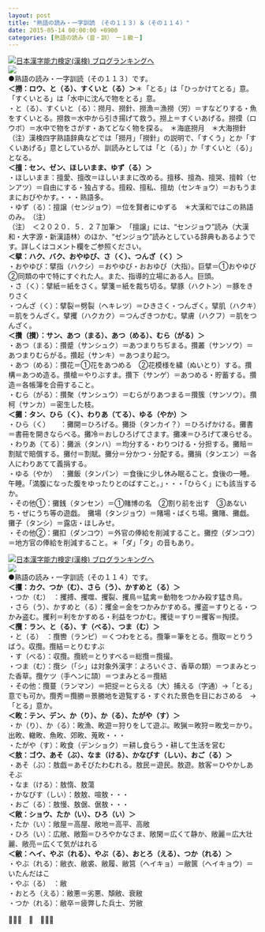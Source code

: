 ```yaml
---
layout: post
title: "熟語の読み・一字訓読　（その１１３）＆（その１１４）"
date: 2015-05-14 00:00:00 +0900
categories: [熟語の読み（音・訓）　ー１級－]
---
```


[![](/syuusyuu9701/assets/images/熟語の読み・一字訓読-（その１１３）＆（その１１４）-br_c_3028_1.gif)](http://blog.with2.net/link.php?1659096:3028 "日本漢字能力検定(漢検) ブログランキングへ")[日本漢字能力検定(漢検) ブログランキングへ](http://blog.with2.net/link.php?1659096:3028)  
![](/syuusyuu9701/assets/images/熟語の読み・一字訓読-（その１１３）＆（その１１４）-3ee211fd0a6fce720dbc0c9d2c851e3e.jpg)  
●熟語の読み・一字訓読（その１１３）です。  
**＜撈：ロウ、と（る）、すくいと（る）＞**＊「とる」は「ひっかけてとる」意。「すくいとる」は「水中に沈んで物をとる」意。  
・と（る）、すくいと（る）：撈月、撈針、撈漁＝漁撈（労）＝すなどりする・魚をすくいとる。撈救＝水中から引き揚げて救う。撈上＝すくいあげる。撈摸（ロウボ）＝水中で物をさがす・あてどなく物を探る。　＊海底撈月　＊大海撈針　（注）漢検四字熟語辞典などでは「撈月」「撈針」の説明で、「すくう」とか「すくいあげる」意としているが、訓読みとしては「と（る）」か「すくいと（る）」となる。  
**＜擅：セン、ゼン、ほしいまま、ゆず（る）＞**  
・ほしいまま：擅愛、擅改＝ほしいままに改める。擅移、擅為、擅哭、擅斡（センアツ）＝自由にする・独占する。擅殺、擅私、擅劫（センキョウ）＝おもうままにおびやかす。・・・熟語多。  
・ゆず（る）：擅譲（センジョウ）＝位を賢者にゆずる　＊大漢和ではこの熟語のみ。　（注）  
（注）　＜２０２０．５．２７加筆＞　「擅譲」には、“センジョウ”読み（大漢和・大字源・新漢語林）のほか、“ゼンジョウ”読みとしている辞典もあるようです。詳しくはコメント欄をご参照ください。  
**＜擘：ハク、バク、おやゆび、さ（く）、つんざ（く）＞**  
・おやゆび：擘指（ハクシ）＝おやゆび・おおゆび（大指）。巨擘＝①おやゆび　②同類の中で特にすぐれた人。また、指導的立場にある人。巨頭。  
・さ（く）：擘紙＝紙をさく。擘箋＝紙を裁ち切る。擘豚（ハクトン）＝豚をきりさく  
・つんざ（く）：擘裂＝劈裂（ヘキレツ）＝ひきさく・つんざく。擘肌（ハクキ）＝肌をうんざく。擘攫（ハクカク）＝つんざきつかむ。擘膚（ハクフ）＝肌をつんざく。  
**＜攢（攅）：サン、あつ（まる）、あつ（める）、むら（がる）＞**  
・あつ（まる）：攢蹙（サンシュク）＝あつまりちぢまる。攢叢（サンソウ）＝あつまりむらがる。攢起（サンキ）＝あつまり起つ。  
・あつ（める）：攢花＝①花をあつめる　②花模様を繍（ぬいとり）する。攢構＝あつめ造る。攢槍＝やりぶすま。攢下（サンゲ）＝あつめる・貯蓄する。攢造＝各帳簿を合冊すること。  
・むら（がる）：攢聚（サンシュウ）＝むらがりあつまる＝攢簇（サンソウ）。攢柯（サンカ）＝密生した枝。  
**＜攤：タン、ひら（く）、わりあ（てる）、ゆる（やか）＞**  
・ひら（く）　　：攤開＝ひろげる。攤掛（タンカイ？）＝ひろげかける。攤書＝書冊を開きならべる。攤冷＝おしひろげてさます。攤凍＝ひろげて凍らせる。  
・わりあ（てる）：攤派（タンハ）＝均分する・わりつける・分担する。攤賠＝割賦で賠償する。攤付＝割賦。攤分＝分かつ・分配する。攤捐（タンエン）＝各人にわりあてて義捐する。   
・ゆる（やか）　：攤飯（タンパン）＝食後に少し休み眠ること。食後の一睡。午睡。「満腹になった腹をゆったりとのばすこと。」・・・「ひらく」にも該当するか。  
・その他①：攤銭（タンセン）＝①賭博の名　②割り前を出す　③あないち・ぜにうち等の遊戯。　攤場（タンジョウ）＝賭場・ばくち場。攤賭、攤戯。  
攤子（タンシ）＝露店・ほしみせ。  
・その他②：攤扣（ダンコウ）＝外官の俸給を削減すること。攤控（ダンコウ）＝地方官の俸給を削減すること。＊「ダ」「タ」の音もあり。  
  
[![](/syuusyuu9701/assets/images/熟語の読み・一字訓読-（その１１３）＆（その１１４）-br_c_3028_1.gif)](http://blog.with2.net/link.php?1659096:3028 "日本漢字能力検定(漢検) ブログランキングへ")[日本漢字能力検定(漢検) ブログランキングへ](http://blog.with2.net/link.php?1659096:3028)  
![](/syuusyuu9701/assets/images/熟語の読み・一字訓読-（その１１３）＆（その１１４）-ac0573119061614be5df69f45e443b9f.jpg)  
●熟語の読み・一字訓読（その１１４）です。  
**＜攫：カク、つか（む）、さら（う）、かすめと（る）＞**  
・つか（む）　：攫搏、攫噬、攫裂、攫鳥＝猛禽＝動物をつかみ殺す猛き鳥。  
・さら（う）、かすめと（る）：攫金＝金をつかみかすめる。攫盗＝すりとる・つかみ盗む。攫利＝利をかすめる・利益をつかむ。攫徒＝すり＝攫客＝掏摸。  
**＜攬：ラン、と（る）、す（べる）、つま（む）＞**  
・と（る）　：攬轡（ランピ）＝くつわをとる。攬筆＝筆をとる。攬取＝とりうばう。収攬。攬結＝とりむすぶ  
・す（べる）：収攬。攬統＝とりすべる＝総攬＝攬撮。  
・つま（む）：攬シ（「シ」は対象外漢字：よろいぐさ、香草の類）＝つまみとった香草。攬ケツ（手ヘンに頡）＝つまみとる＝攬結  
・その他：攬蔓（ランマン）＝把捉＝とらえる（大）捕える（字通）→「とる」意でも可か。攬秀＝攬勝＝景勝地を遊覧する・すぐれた景色を目におさめる　→「とる」意か。  
**＜畋：テン、デン、か（り）、か（る）、たがや（す）＞**  
・か（り）、か（る）：畋漁、畋遊＝狩りをして遊ぶ。畋猟＝畋狩＝畋戈＝かり。出畋、轍畋、魚畋、郊畋、蒐畋・・・  
・たがや（す）：畋食（デンショク）＝耕し食らう・耕して生活を営む  
**＜敖：ゴウ、あそ（ぶ）、なま（ける）、かなびす（しい）、おご（る）＞**  
・あそ（ぶ）：敖戯＝あそびたわむれる。敖民＝遊民。敖遊。敖客＝ひやかしあそぶ  
・なま（ける）：敖惰、敖蕩  
・かなびす（しい）：敖敖、喧敖・・・  
・おご（る）：敖慢、敖倨、倨敖・・・  
**＜敞：ショウ、たか（い）、ひろ（い）＞**  
・たか（い）：敞屋＝高屋、敞地＝高平、高敞  
・ひろ（い）：広敞、敞豁＝ひろやかなさま、敞閑＝広くて静か、敞麗＝広大壮麗、敞亮＝広くて気がはれる  
**＜敝：ヘイ、やぶ（れる）、やぶ（る）、おとろ（える）、つか（れる）＞**  
・やぶ（れる）：敝衣、敝裘、敝履、敝筥（ヘイキョ）＝敝篋（ヘイキョウ）＝いたんだはこ  
・やぶ（る）　：敝  
・おとろ（える）：敝悪＝劣悪、頽敝、衰敝  
・つか（れる）：敝卒＝疲弊した兵士、労敝  
  
👋👋👋　🐑　👋👋👋  